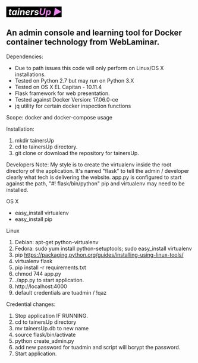 <html><p><span style="font-size: 24px; background: black; color: white;"><strong><em>&nbsp;tainers</em></strong></span><span style="font-size: 24px; background: black; color: #ee82ee;"><strong><em>Up&nbsp;►</em></strong></span>&nbsp;
</p></html>

## An admin console and learning tool for Docker container technology from WebLaminar.


Dependencies:
* Due to path issues this code will only perform on Linux/OS X installations.
* Tested on Python 2.7 but may run on Python 3.X
* Tested on OS X EL Capitan - 10.11.4
* Flask framework for web presentation.
* Tested against Docker Version: 17.06.0-ce
* jq utility for certain docker inspection functions

Scope:  docker and docker-compose usage


Installation:

1. mkdir tainersUp
1. cd to tainersUp directory.
1. git clone or download the repository for tainersUp.

Developers Note:
My style is to create the virtualenv inside the root directory of the application.
It's named "flask" to tell the admin / developer clearly what tech is delivering the website.
app.py is configured to start against the path, "#! flask/bin/python"
pip and virtualenv may need to be installed.

OS X
* easy_install virtualenv
* easy_install pip

Linux
1. Debian: apt-get python-virtualenv
1. Fedora: sudo yum install python-setuptools; sudo easy_install virtualenv
1. pip https://packaging.python.org/guides/installing-using-linux-tools/
1. virtualenv flask
1. pip install -r requirements.txt
1. chmod 744 app.py
1. ./app.py to start application.
1. http://localhost:4000
1. default credentials are tuadmin / !qaz

Credential changes:
1. Stop application IF RUNNING.
1. cd to tainersUp directory
1. mv tainersUp.db to new name
1. source flask/bin/activate
1. python create_admin.py
1. add new password for tuadmin and script will bcrypt the password.
1. Start application.
